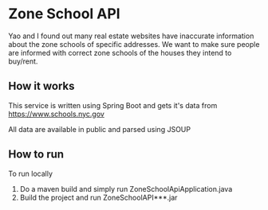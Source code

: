 # Zone School API

Yao and I found out many real estate websites have inaccurate information about the zone schools of specific addresses.
We want to make sure people are informed with correct zone schools of the houses they intend to buy/rent.

## How it works
This service is written using Spring Boot and gets it's data from https://www.schools.nyc.gov

All data are available in public and parsed using JSOUP

## How to run
To run locally
1) Do a maven build and simply run ZoneSchoolApiApplication.java
2) Build the project and run ZoneSchoolAPI***.jar